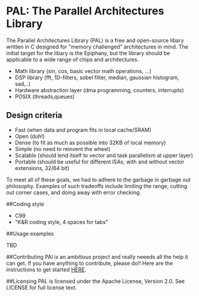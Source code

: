 PAL: The Parallel Architectures Library
==================================

The Parallel Architectures Library (PAL) is a free and open-source libary written in C designed for "memory challenged" architectures in mind. The initial target for the libary is the Epiphany, but the library should be applicable to a wide range of chips and architectures. 

* Math library (sin, cos, basic vector math operations, ...)
* DSP library (fft, 1D-filters, sobel filter, median, gaussian histogram, sad,..)
* Hardware abstraction layer (dma programming, counters, interrupts)
* POSIX (threads,queues)

## Design criteria
* Fast  (when data and program fits in local cache/SRAM)
* Open (duh!)
* Dense (to fit as much as possible into 32KB of local memory)
* Simple (no need to reinvent the wheel)
* Scalable (should lend itself to vector and task parallelism at upper layer)
* Portable (should be useful for different ISAs, with and without vector extensions, 32/64 bit)
 
To meet all of these goals, we had to adhere to the garbage in garbage out philosophy.
Examples of such tradeoffs include limiting the range, cutting out corner cases, and doing away with error checking.

##Coding style 

* C99
* "K&R coding style, 4 spaces for tabs"

##Usage examples

TBD

##Contributing
PAl is an ambitious project and really neeeds all the help it can get. If you have anything to contribute, please do!! Here are the instructions to get started [HERE](CONTRIBUTING.md). 

##Licensing
PAL is licensed under the Apache License, Version 2.0. See LICENSE for full license text.

